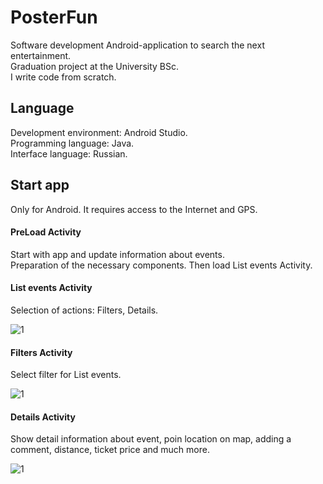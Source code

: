 # PosterFun
Software development Android-application to search the next entertainment.<br>
Graduation project at the University BSc.<br>
I write code from scratch.

## Language
Development environment: Android Studio. <br>
Programming language: Java. <br>
Interface language: Russian. <br>

## Start app
Only for Android. It requires access to the Internet and GPS. <br>

#### PreLoad Activity
Start with app and update information about events.<br>
Preparation of the necessary components. Then load List events Activity. <br>

#### List events Activity
Selection of actions: Filters, Details.<br>

![1](https://cloud.githubusercontent.com/assets/22005013/18400201/7e8f793c-76dd-11e6-8c62-82875e9253a9.jpg)

#### Filters Activity
Select filter for List events.<br>

![1](https://cloud.githubusercontent.com/assets/22005013/18400374/3d8c0f12-76de-11e6-90d2-fd44cce1f3e6.jpg)

#### Details Activity
Show detail information about event, poin location on map, adding a comment, distance, ticket price and much more.<br>

![1](https://cloud.githubusercontent.com/assets/22005013/18400476/c08e0dc0-76de-11e6-86ac-557cdc2bbd10.jpg)


